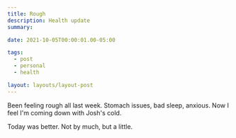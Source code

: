 ```yaml
---
title: Rough
description: Health update
summary: 

date: 2021-10-05T00:00:01.00-05:00

tags:
  - post
  - personal
  - health

layout: layouts/layout-post
---
```

Been feeling rough all last week. Stomach issues, bad sleep, anxious. Now I feel I'm coming down with Josh's cold.

Today was better. Not by much, but a little.